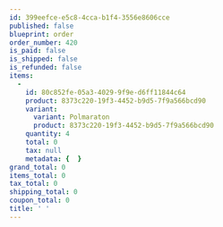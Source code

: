 ```yaml
---
id: 399eefce-e5c8-4cca-b1f4-3556e8606cce
published: false
blueprint: order
order_number: 420
is_paid: false
is_shipped: false
is_refunded: false
items:
  -
    id: 80c852fe-05a3-4029-9f9e-d6ff11844c64
    product: 8373c220-19f3-4452-b9d5-7f9a566bcd90
    variant:
      variant: Polmaraton
      product: 8373c220-19f3-4452-b9d5-7f9a566bcd90
    quantity: 4
    total: 0
    tax: null
    metadata: {  }
grand_total: 0
items_total: 0
tax_total: 0
shipping_total: 0
coupon_total: 0
title: ' '
---
```

